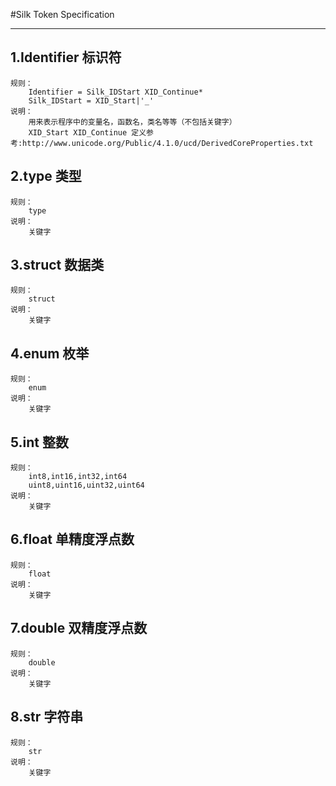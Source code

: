 #Silk Token Specification
***
## 1.Identifier 标识符
    规则：
        Identifier = Silk_IDStart XID_Continue*
        Silk_IDStart = XID_Start|'_'
    说明：
        用来表示程序中的变量名，函数名，类名等等（不包括关键字）
        XID_Start XID_Continue 定义参考:http://www.unicode.org/Public/4.1.0/ucd/DerivedCoreProperties.txt

## 2.type 类型
    规则：
        type
    说明：
        关键字

## 3.struct 数据类
    规则：
        struct
    说明：
        关键字
        
## 4.enum 枚举
    规则：
        enum
    说明：
        关键字

## 5.int 整数
    规则：
        int8,int16,int32,int64
        uint8,uint16,uint32,uint64
    说明：
        关键字

## 6.float 单精度浮点数
    规则：
        float
    说明：
        关键字
## 7.double 双精度浮点数
    规则：
        double
    说明：
        关键字
        
## 8.str 字符串
    规则：
        str
    说明：
        关键字